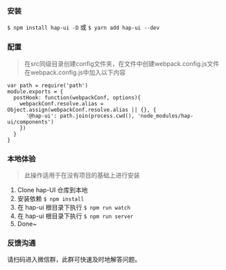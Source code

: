 ### 安装  
`$ npm install hap-ui -D` 或 `$ yarn add hap-ui --dev`


### 配置
> 在src同级目录创建config文件夹，在文件中创建webpack.config.js文件
> 在webpack.config.js中加入以下内容
```js{4}
var path = require('path')
module.exports = {
  postHook: function(webpackConf, options){
    webpackConf.resolve.alias = Object.assign(webpackConf.resolve.alias || {}, {
      '@hap-ui': path.join(process.cwd(), 'node_modules/hap-ui/components')
    })
  }
}
```

### 本地体验  
> 此操作适用于在没有项目的基础上进行安装
1. Clone hap-UI 仓库到本地
2. 安装依赖 `$ npm install`
3. 在 hap-ui 根目录下执行 `$ npm run watch`
4. 在 hap-ui 根目录下执行 `$ npm run server`
5. Done~


### 反馈沟通

请扫码进入微信群，此群可快速及时地解答问题。



